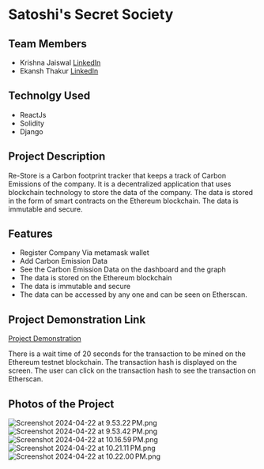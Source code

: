 # Satoshi's Secret Society
## Team Members
- Krishna Jaiswal [LinkedIn](https://www.linkedin.com/in/krishnajaiswal24/)
- Ekansh Thakur [LinkedIn](https://www.linkedin.com/in/ekanshthakur/)


## Technolgy Used
- ReactJs
- Solidity
- Django

## Project Description

Re-Store is a Carbon footprint tracker that keeps a track of Carbon Emissions of the company. It is a decentralized 
application that uses blockchain technology to store the data of the company. The data is stored in the form of smart contracts on the Ethereum blockchain. The data is immutable and secure.

## Features
- Register Company Via metamask wallet
- Add Carbon Emission Data
- See the Carbon Emission Data on the dashboard and the graph
- The data is stored on the Ethereum blockchain
- The data is immutable and secure
- The data can be accessed by any one and can be seen on Etherscan.


## Project Demonstration Link

[Project Demonstration](https://drive.google.com/file/d/1dswvM81ktf-rBASttwjE-BPM2bdbcfe5/view?usp=sharing)

There is a wait time of 20 seconds for the transaction to be mined on the Ethereum testnet blockchain. The transaction 
hash 
is displayed on the screen. The user can click on the transaction hash to see the transaction on Etherscan.

## Photos of the Project
![Screenshot 2024-04-22 at 9.53.22 PM.png](Images%2FScreenshot%202024-04-22%20at%209.53.22%E2%80%AFPM.png)![Screenshot 2024-04-22 at 9.53.42 PM.png](Images%2FScreenshot%202024-04-22%20at%209.53.42%E2%80%AFPM.png)![Screenshot 2024-04-22 at 10.16.59 PM.png](Images%2FScreenshot%202024-04-22%20at%2010.16.59%E2%80%AFPM.png)![Screenshot 2024-04-22 at 10.21.11 PM.png](Images%2FScreenshot%202024-04-22%20at%2010.21.11%E2%80%AFPM.png)![Screenshot 2024-04-22 at 10.22.00 PM.png](Images%2FScreenshot%202024-04-22%20at%2010.22.00%E2%80%AFPM.png)
